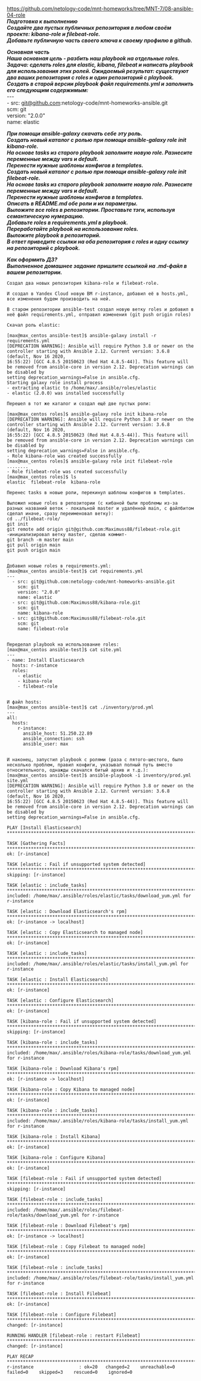 https://github.com/netology-code/mnt-homeworks/tree/MNT-7/08-ansible-04-role  
***Подготовка к выполнению***  
    ***Создайте два пустых публичных репозитория в любом своём проекте: kibana-role и filebeat-role.***  
    ***Добавьте публичную часть своего ключа к своему профилю в github.***  

***Основная часть***  
***Наша основная цель - разбить наш playbook на отдельные roles. Задача: сделать roles для elastic, kibana, filebeat и написать playbook для использования этих ролей. Ожидаемый результат: существуют два ваших репозитория с roles и один репозиторий с playbook.***  
    ***Создать в старой версии playbook файл requirements.yml и заполнить его следующим содержимым:***  
    ---  
    - src: git@github.com:netology-code/mnt-homeworks-ansible.git    
      scm: git  
      version: "2.0.0"   
      name: elastic   

***При помощи ansible-galaxy скачать себе эту роль.***  
***Создать новый каталог с ролью при помощи ansible-galaxy role init kibana-role.***  
***На основе tasks из старого playbook заполните новую role. Разнесите переменные между vars и default.***  
***Перенести нужные шаблоны конфигов в templates.***  
***Создать новый каталог с ролью при помощи ansible-galaxy role init filebeat-role.***  
***На основе tasks из старого playbook заполните новую role. Разнесите переменные между vars и default.***  
***Перенести нужные шаблоны конфигов в templates.***  
***Описать в README.md обе роли и их параметры.***  
***Выложите все roles в репозитории. Проставьте тэги, используя семантическую нумерацию.***  
***Добавьте roles в requirements.yml в playbook.***  
***Переработайте playbook на использование roles.***  
***Выложите playbook в репозиторий.***  
***В ответ приведите ссылки на оба репозитория с roles и одну ссылку на репозиторий с playbook.***  

***Как оформить ДЗ?***  
***Выполненное домашнее задание пришлите ссылкой на .md-файл в вашем репозитории.***  



    Создал два новых репозитория kibana-role и filebeat-role.

    И создал в Yandex Cloud новую ВМ r-instance, добавил её в hosts.yml, все изменения будем производить на ней.

    В старом репозитории ansible-test создал новую ветку roles и добавил в неё файл requirements.yml, отправил изменения (git push origin roles)

    Скачал роль elastic:

    [max@max_centos ansible-test]$ ansible-galaxy install -r requirements.yml
    [DEPRECATION WARNING]: Ansible will require Python 3.8 or newer on the controller starting with Ansible 2.12. Current version: 3.6.8 (default, Nov 16 2020, 
    16:55:22) [GCC 4.8.5 20150623 (Red Hat 4.8.5-44)]. This feature will be removed from ansible-core in version 2.12. Deprecation warnings can be disabled by 
    setting deprecation_warnings=False in ansible.cfg.
    Starting galaxy role install process
    - extracting elastic to /home/max/.ansible/roles/elastic
    - elastic (2.0.0) was installed successfully

    Перешел в тот же каталог и создал ещё две пустых роли:

    [max@max_centos roles]$ ansible-galaxy role init kibana-role
    [DEPRECATION WARNING]: Ansible will require Python 3.8 or newer on the controller starting with Ansible 2.12. Current version: 3.6.8 (default, Nov 16 2020, 
    16:55:22) [GCC 4.8.5 20150623 (Red Hat 4.8.5-44)]. This feature will be removed from ansible-core in version 2.12. Deprecation warnings can be disabled by 
    setting deprecation_warnings=False in ansible.cfg.
    - Role kibana-role was created successfully
    [max@max_centos roles]$ ansible-galaxy role init filebeat-role
    ........
    - Role filebeat-role was created successfully
    [max@max_centos roles]$ ls
    elastic  filebeat-role  kibana-role

    Перенес tasks в новые роли, перекинул шаблоны конфигов в templates.

    Выложил новые roles в репозитории (с кибаной были проблемы из-за разных названий веток - локальной master и удалённой main, с файлбитом сделал иначе, сразу переименовал ветку):
    cd ../filebeat-role/
    git init
    git remote add origin git@github.com:Maximuss88/filebeat-role.git
    -инициализировал ветку master, сделав коммит-
    git branch -m master main
    git pull origin main
    git push origin main


    Добавил новые roles в requirements.yml:
    [max@max_centos ansible-test]$ cat requirements.yml 
    ---
      - src: git@github.com:netology-code/mnt-homeworks-ansible.git
        scm: git
        version: "2.0.0"
        name: elastic
      - src: git@github.com:Maximuss88/kibana-role.git
        scm: git
        name: kibana-role
      - src: git@github.com:Maximuss88/filebeat-role.git
        scm: git
        name: filebeat-role


    Переделал playbook на использование roles:
    [max@max_centos ansible-test]$ cat site.yml 
    ---
    - name: Install Elasticsearch
      hosts: r-instance
      roles:
        - elastic
        - kibana-role
        - filebeat-role
    

    И файл hosts:
    [max@max_centos ansible-test]$ cat ./inventory/prod.yml 
    ---
    all:
      hosts:
        r-instance:
          ansible_host: 51.250.22.89
          ansible_connection: ssh
          ansible_user: max
      
      
    И наконец, запустил playbook с ролями (раза с пятого-шестого, было несколько проблем, правил конфиги, указывал полный путь вместо относительного, однажды скачался битый архив и т.д.):
    [max@max_centos ansible-test]$ ansible-playbook -i inventory/prod.yml site.yml 
    [DEPRECATION WARNING]: Ansible will require Python 3.8 or newer on the controller starting with Ansible 2.12. Current version: 3.6.8 (default, Nov 16 2020, 
    16:55:22) [GCC 4.8.5 20150623 (Red Hat 4.8.5-44)]. This feature will be removed from ansible-core in version 2.12. Deprecation warnings can be disabled by 
    setting deprecation_warnings=False in ansible.cfg.

    PLAY [Install Elasticsearch] *********************************************************************************************************************************

    TASK [Gathering Facts] ***************************************************************************************************************************************
    ok: [r-instance]

    TASK [elastic : Fail if unsupported system detected] *********************************************************************************************************
    skipping: [r-instance]

    TASK [elastic : include_tasks] *******************************************************************************************************************************
    included: /home/max/.ansible/roles/elastic/tasks/download_yum.yml for r-instance

    TASK [elastic : Download Elasticsearch's rpm] ****************************************************************************************************************
    ok: [r-instance -> localhost]

    TASK [elastic : Copy Elasticsearch to managed node] **********************************************************************************************************
    ok: [r-instance]

    TASK [elastic : include_tasks] *******************************************************************************************************************************
    included: /home/max/.ansible/roles/elastic/tasks/install_yum.yml for r-instance

    TASK [elastic : Install Elasticsearch] ***********************************************************************************************************************
    ok: [r-instance]

    TASK [elastic : Configure Elasticsearch] *********************************************************************************************************************
    ok: [r-instance]

    TASK [kibana-role : Fail if unsupported system detected] *****************************************************************************************************
    skipping: [r-instance]

    TASK [kibana-role : include_tasks] ***************************************************************************************************************************
    included: /home/max/.ansible/roles/kibana-role/tasks/download_yum.yml for r-instance

    TASK [kibana-role : Download Kibana's rpm] *******************************************************************************************************************
    ok: [r-instance -> localhost]

    TASK [kibana-role : Copy Kibana to managed node] *************************************************************************************************************
    ok: [r-instance]

    TASK [kibana-role : include_tasks] ***************************************************************************************************************************
    included: /home/max/.ansible/roles/kibana-role/tasks/install_yum.yml for r-instance

    TASK [kibana-role : Install Kibana] **************************************************************************************************************************
    ok: [r-instance]

    TASK [kibana-role : Configure Kibana] ************************************************************************************************************************
    ok: [r-instance]

    TASK [filebeat-role : Fail if unsupported system detected] ***************************************************************************************************
    skipping: [r-instance]

    TASK [filebeat-role : include_tasks] *************************************************************************************************************************
    included: /home/max/.ansible/roles/filebeat-role/tasks/download_yum.yml for r-instance

    TASK [filebeat-role : Download Filebeat's rpm] ***************************************************************************************************************
    ok: [r-instance -> localhost]

    TASK [filebeat-role : Copy Filebeat to managed node] *********************************************************************************************************
    ok: [r-instance]

    TASK [filebeat-role : include_tasks] *************************************************************************************************************************
    included: /home/max/.ansible/roles/filebeat-role/tasks/install_yum.yml for r-instance

    TASK [filebeat-role : Install Filebeat] **********************************************************************************************************************
    ok: [r-instance]

    TASK [filebeat-role : Configure Filebeat] ********************************************************************************************************************
    changed: [r-instance]

    RUNNING HANDLER [filebeat-role : restart Filebeat] ***********************************************************************************************************
    changed: [r-instance]

    PLAY RECAP ***************************************************************************************************************************************************
    r-instance                 : ok=20   changed=2    unreachable=0    failed=0    skipped=3    rescued=0    ignored=0

